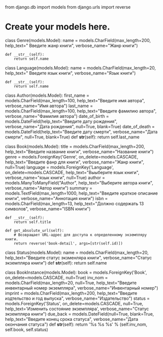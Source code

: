 from django.db import models
from django.urls import reverse


# Create your models here.
class Genre(models.Model):
    name = models.CharField(max_length=200,
                            help_text=" Введите жанр книги",
                            verbose_name="Жанр книги")

    def __str__(self):
        return self.name

class Language(models.Model):
    name = models.CharField(max_length=20,
                            help_text=" Введите язык книги",
                            verbose_name="Язык книги")

    def __str__(self):
        return self.name

class Author(models.Model):
    first_name = models.CharField(max_length=100,
                                  help_text="Введите имя автора",
                                  verbose_name="Имя автора")
    last_name = models.CharField(max_length=100,
                                 help_text="Введите фамилию автора",
                                 verbose_name="Фамилия автора")
    date_of_birth = models.DateField(help_text="Введите дату рождения",
                                     verbose_name="Дата рождения",
                                     null=True, blank=True)
    date_of_death = models.DateField(help_text="Введите дату смерти",
                                     verbose_name="Дата смерти",
                                     null=True, blank=True)
    def __str__(self):
        return self.last_name

class Book(models.Model):
    title = models.CharField(max_length=200,
                             help_text="Введите название книги",
                             verbose_name="Название книги")
    genre = models.ForeignKey('Genre', on_delete=models.CASCADE,
                              help_text="Введите фанр для книги",
                              verbose_name="Жанр книги", null=True)
    language = models.ForeignKey('Language',
                                 on_delete=models.CASCADE,
                                 help_text="Выыберите язык книги",
                                 verbose_name="язык книги", null=True)
    author = models.ManyToManyField("Author",
                                    help_text="Выберите автора книги",
                                    verbose_name="Автор книги")
    summary = models.TextField(max_length=1000,
                               help_text="Введите краткое описание книги",
                               verbose_name="Аннотация книги")
    isbn = models.CharField(max_length=13,
                            help_text="Должно содержать 13 символов",
                            verbose_name="ISBN книги")

    def __str__(self):
        return self.title

    def get_absolute_url(self):
        # Возвращает URL-адрес для доступа к определенному экземпляру книги.
        return reverse('book-detail', args=[str(self.id)])

class Status(models.Model):
    name = models.CharField(max_length=20,
                            help_text="Введите статус экзменляра книги",
                            verbose_name="Статус экземпляра книги")
    def __str__(self):
        return self.name

class BookInstance(models.Model):
    book = models.ForeignKey('Book', on_delete=models.CASCADE, null=True)
    inv_nom = models.CharField(max_length=20, null=True,
                               help_text="Введите инвентарный номер экземпляра",
                               verbose_name="Инвентарный номер")
    imprint = models.CharField(max_length=200,
                               help_text="Введите издтельство и год выпуска",
                               verbose_name="Издательство")
    status = models.ForeignKey('Status', on_delete=models.CASCADE,
                               null=True,
                               help_text='Изменить состояние экземпляра',
                               verbose_name="Статус экземпляра книги")
    due_back = models.DateField(null=True, blank=True,
                                help_text="Введите конец срока статуса",
                                verbose_name="Дата окончания статуса")
    def __str__(self):
        return '%s %s %s' % (self.inv_nom, self.book, self.status)
